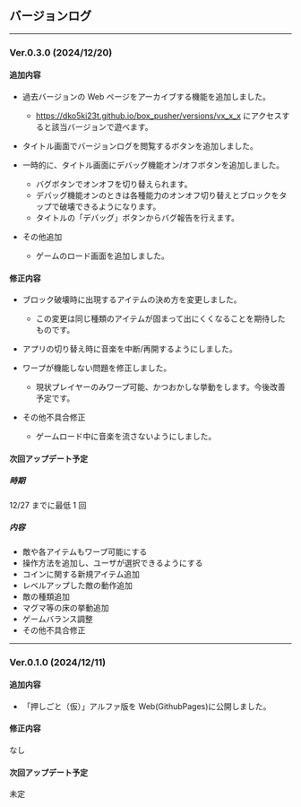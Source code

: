 ## バージョンログ

---

### Ver.0.3.0 (2024/12/20)

#### 追加内容

- 過去バージョンの Web ページをアーカイブする機能を追加しました。

  - https://dko5ki23t.github.io/box_pusher/versions/vx_x_x にアクセスすると該当バージョンで遊べます。

- タイトル画面でバージョンログを閲覧するボタンを追加しました。

- 一時的に、タイトル画面にデバッグ機能オン/オフボタンを追加しました。

  - バグボタンでオンオフを切り替えられます。
  - デバッグ機能オンのときは各種能力のオンオフ切り替えとブロックをタップで破壊できるようになります。
  - タイトルの「デバッグ」ボタンからバグ報告を行えます。

- その他追加
  - ゲームのロード画面を追加しました。

#### 修正内容

- ブロック破壊時に出現するアイテムの決め方を変更しました。

  - この変更は同じ種類のアイテムが固まって出にくくなることを期待したものです。

- アプリの切り替え時に音楽を中断/再開するようにしました。

- ワープが機能しない問題を修正しました。

  - 現状プレイヤーのみワープ可能、かつおかしな挙動をします。今後改善予定です。

- その他不具合修正
  - ゲームロード中に音楽を流さないようにしました。

#### 次回アップデート予定

##### 時期

12/27 までに最低 1 回

##### 内容

- 敵や各アイテムもワープ可能にする
- 操作方法を追加し、ユーザが選択できるようにする
- コインに関する新規アイテム追加
- レベルアップした敵の動作追加
- 敵の種類追加
- マグマ等の床の挙動追加
- ゲームバランス調整
- その他不具合修正

---

### Ver.0.1.0 (2024/12/11)

#### 追加内容

- 「押しごと（仮）」アルファ版を Web(GithubPages)に公開しました。

#### 修正内容

なし

#### 次回アップデート予定

未定
